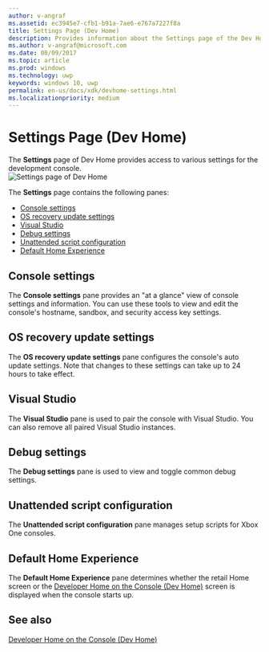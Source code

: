 ```yaml
---
author: v-angraf
ms.assetid: ec3945e7-cfb1-b91a-7ae6-e767a7227f8a
title: Settings Page (Dev Home)
description: Provides information about the Settings page of the Dev Home app for Xbox One.
ms.author: v-angraf@microsoft.com
ms.date: 08/09/2017
ms.topic: article
ms.prod: windows
ms.technology: uwp
keywords: windows 10, uwp
permalink: en-us/docs/xdk/devhome-settings.html
ms.localizationpriority: medium
---
```



# Settings Page (Dev Home)
   
  
The **Settings** page of Dev Home provides access to various settings for the development console.   
 ![Settings page of Dev Home](images/devhome_settings.png)   
  
The **Settings** page contains the following panes:   
 
   *  [Console settings](#ID4EEB)  
   *  [OS recovery update settings](#ID4EOB)  
   *  [Visual Studio](#ID4EYB)  
   *  [Debug settings](#ID4ECC)  
   *  [Unattended script configuration](#ID4EMC)  
   *  [Default Home Experience](#ID4E3C)  

 
<a id="ID4EEB"></a>

   

## Console settings  
   
  
The **Console settings** pane provides an "at a glance" view of console settings and information. You can use these tools to view and edit the console's hostname, sandbox, and security access key settings.   
  
<a id="ID4EOB"></a>

   

## OS recovery update settings  
   
  
The **OS recovery update settings** pane configures the console's auto update settings. Note that changes to these settings can take up to 24 hours to take effect.   
  
<a id="ID4EYB"></a>

   

## Visual Studio  
   
  
The **Visual Studio** pane is used to pair the console with Visual Studio. You can also remove all paired Visual Studio instances.   
  
<a id="ID4ECC"></a>

   

## Debug settings  
   
  
The **Debug settings** pane is used to view and toggle common debug settings.   
  
<a id="ID4EMC"></a>

   

## Unattended script configuration  
   
  
The **Unattended script configuration** pane manages setup scripts for Xbox One consoles.   
  
<a id="ID4E3C"></a>

   

## Default Home Experience  
   
  
The **Default Home Experience** pane determines whether the retail Home screen or the [Developer Home on the Console (Dev Home)](dev-home.md) screen is displayed when the console starts up.   
  
<a id="ID4EJD"></a>

   

## See also  
 [Developer Home on the Console (Dev Home)](dev-home.md)

  